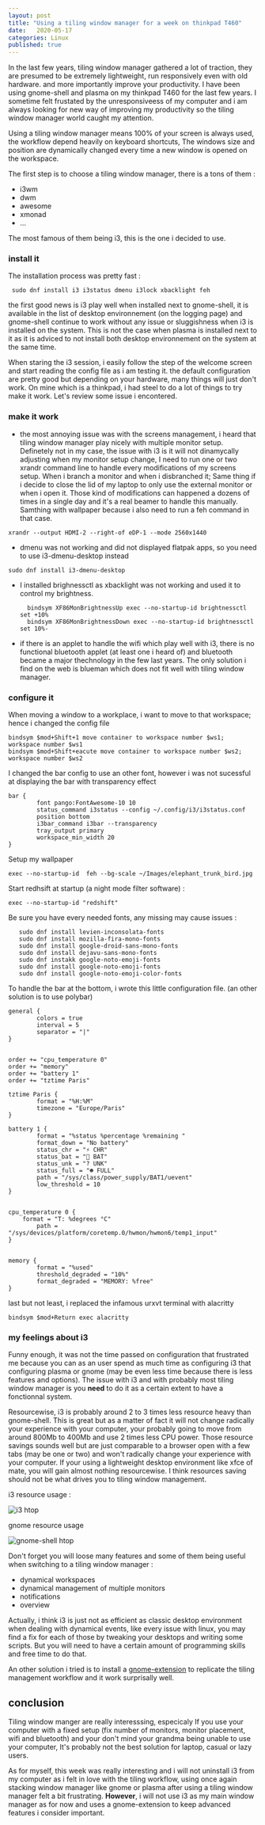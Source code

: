 ```yaml
---
layout: post
title: "Using a tiling window manager for a week on thinkpad T460"
date:   2020-05-17
categories: Linux
published: true
---
```


In the last few years, tiling window manager gathered a lot of traction, they are presumed to be extremely lightweight, run responsively even with old hardware. and more importantly improve your productivity. I have been using gnome-shell and plasma on my thinkpad T460 for the last few years. I sometime felt frustated by the unresponsiveess of my computer and i am always looking for new way of improving my productivity so the tiling window manager world caught my attention.

Using a tiling window manager means 100% of your screen is always used, the workflow depend heavily on keyboard shortcuts, The windows size and position are dynamically changed every time a new window is opened on the workspace. 

The first step is to choose a tiling window manager, there is a tons of them : 
- i3wm
- dwm
- awesome
- xmonad
- ...

The most famous of them being i3, this is the one i decided to use. 

### install it

The installation process was pretty fast : 

     sudo dnf install i3 i3status dmenu i3lock xbacklight feh 

the first good news is i3 play well when installed next to gnome-shell, it is available in the list of desktop environnement (on the logging page) and gnome-shell continue to work without any issue or sluggishness when i3 is installed on the system. This is not the case when  plasma is installed next to it as it is adviced to not install both desktop environnement on the system at the same time. 

When staring the i3 session, i easily follow the step of the welcome screen and start reading the config file as i am testing it.  the default configuration are pretty good but depending on your hardware, many things will just don't work. On mine which is a thinkpad, i had steel to do a lot of things to try make it work. Let's review some issue i encontered. 


### make it work 

- the most annoying issue was with the screens management, i heard that tiling window manager play nicely with multiple monitor setup. Definetely not in my case, the issue with i3 is it will not dinamycally adjusting when my monitor setup change, I need to run one or two xrandr command line to handle every modifications of my screens setup. When i branch a monitor and when i disbranched it; Same thing if i decide to close the lid of my laptop to only use the external monitor or when i open it. Those kind of modifications can happened a dozens of times in a single day and it's a real beamer to handle this manually. Samthing with wallpaper because i also need to run a feh command in that case.

`xrandr --output HDMI-2 --right-of eDP-1 --mode 2560x1440`

- dmenu was not working and did not displayed flatpak apps, so you need to use i3-dmenu-desktop instead 

`sudo dnf install i3-dmenu-desktop`

- I installed brighnessctl as xbacklight was not working and used it to control my brightness. 

	    bindsym XF86MonBrightnessUp exec --no-startup-id brightnessctl set +10%
	    bindsym XF86MonBrightnessDown exec --no-startup-id brightnessctl set 10%-

- if there is an applet to handle the wifi which play well with i3, there is no functional bluetooth applet (at least one i heard of) and bluetooth became a major thechnology in the few last years. The only solution i find on the web is blueman which does not fit well with tiling window manager.


### configure it 

When moving a window to a workplace, i  want to move to that workspace; hence i changed the config file 

    bindsym $mod+Shift+1 move container to workspace number $ws1; workspace number $ws1
    bindsym $mod+Shift+eacute move container to workspace number $ws2; workspace number $ws2


I changed the bar config to use an other font, however i was not sucessful at displaying the bar with transparency effect

    bar {
            font pango:FontAwesome-10 10
            status_command i3status --config ~/.config/i3/i3status.conf
            position bottom
            i3bar_command i3bar --transparency
            tray_output primary
            workspace_min_width 20
    }


Setup my wallpaper

    exec --no-startup-id  feh --bg-scale ~/Images/elephant_trunk_bird.jpg


 Start redhsift at startup (a night mode filter software) : 

    exec --no-startup-id "redshift"


Be sure you have every needed fonts, any missing may cause issues : 

       sudo dnf install levien-inconsolata-fonts
       sudo dnf install mozilla-fira-mono-fonts
       sudo dnf install google-droid-sans-mono-fonts
       sudo dnf install dejavu-sans-mono-fonts
       sudo dnf instakk google-noto-emoji-fonts
       sudo dnf install google-noto-emoji-fonts
       sudo dnf install google-noto-emoji-color-fonts


 To handle the bar at the bottom, i wrote this little configuration file. (an other solution is to use polybar)

    general {
            colors = true
            interval = 5
        	separator = "|"
    }
    
    
    order += "cpu_temperature 0"
    order += "memory"
    order += "battery 1"
    order += "tztime Paris"
    
    tztime Paris {
            format = "%H:%M"
            timezone = "Europe/Paris"
    }
    
    battery 1 {
            format = "%status %percentage %remaining "
            format_down = "No battery"
            status_chr = "⚡ CHR"
            status_bat = "🔋 BAT"
            status_unk = "? UNK"
            status_full = "☻ FULL"
            path = "/sys/class/power_supply/BAT1/uevent"
            low_threshold = 10
    }
    
    
    cpu_temperature 0 {
    	format = "T: %degrees °C"
            path = "/sys/devices/platform/coretemp.0/hwmon/hwmon6/temp1_input"
    }
    
    
    memory {
            format = "%used"
            threshold_degraded = "10%"
            format_degraded = "MEMORY: %free"
    }

last but not least, i replaced the infamous urxvt terminal with alacritty

    bindsym $mod+Return exec alacritty

### my feelings about i3

Funny enough, it was not the time passed on configuration that frustrated me because you can as an user spend as much time as configuring i3 that configuring plasma or gnome (may be even less time because there is less features and options). The issue with i3 and with probably most tiling window manager is you **need** to do it as a certain extent to have a fonctionnal system.

Resourcewise, i3 is probably around 2 to 3 times less resource heavy than gnome-shell. This is great but as a matter of fact it will not change radically your experience with your computer, your probably going to move from around 800Mb to 400Mb and use 2 times less CPU power. Those resource savings sounds well but are just comparable to a browser open with a few  tabs (may be one or two) and won't radically change your experience with your computer. If your using a lightweight desktop environment like xfce of mate, you will gain almost nothing resourcewise. I think resources saving should not be what drives you to tiling window management. 

i3 resource usage : 

![i3 htop](/assets/i3_htop.png)

gnome resource usage

![gnome-shell htop](/assets/gnome_shell_htop.png) 

Don't forget you will loose many features and some of them being useful when switching to a tiling window manager : 
- dynamical workspaces 
- dynamical management of multiple monitors  
- notifications
- overview

Actually, i think i3 is just not as efficient as classic desktop environment when dealing with dynamical events, like every issue with linux, you may find a fix for each of those by tweaking your desktops and writing some scripts. But you will need to have a certain amount of programming skills and free time to do that.

An other solution i tried is to install a [gnome-extension](https://extensions.gnome.org/extension/1286/tilingnome/) to replicate the tiling management workflow and it work surprisally well.   

## conclusion

Tiling window manger are really interesssing, especicaly If you use your computer with a fixed setup (fix number of monitors, monitor placement, wifi and bluetooth) and your don't mind your grandma being unable to use your computer, It's probably not the best solution for laptop, casual or lazy users.

As for myself, this week was really interesting and i will not uninstall i3 from my computer as i felt in love with the tiling workflow, using once again stacking window manager like gnome or plasma after using a tiling window manager felt a bit frustrating. **However**,  i will not use i3 as my main window manager as for now and uses a gnome-extension to keep advanced features i consider important.
   

